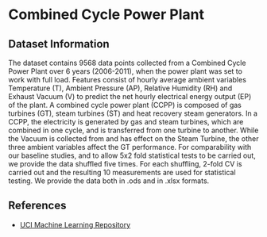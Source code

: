# Combined Cycle Power Plant

## Dataset Information
The dataset contains 9568 data points collected from a Combined Cycle Power Plant over 6 years (2006-2011), when the power plant was set to work with full load. Features consist of hourly average ambient variables Temperature (T), Ambient Pressure (AP), Relative Humidity (RH) and Exhaust Vacuum (V) to predict the net hourly electrical energy output (EP) of the plant.
A combined cycle power plant (CCPP) is composed of gas turbines (GT), steam turbines (ST) and heat recovery steam generators. In a CCPP, the electricity is generated by gas and steam turbines, which are combined in one cycle, and is transferred from one turbine to another. While the Vacuum is collected from and has effect on the Steam Turbine, the other three ambient variables affect the GT performance.
For comparability with our baseline studies, and to allow 5x2 fold statistical tests to be carried out, we provide the data shuffled five times. For each shuffling, 2-fold CV is carried out and the resulting 10 measurements are used for statistical testing.
We provide the data both in .ods and in .xlsx formats.

## References
- [UCI Machine Learning Repository](https://archive.ics.uci.edu/ml/datasets/Combined+Cycle+Power+Plant)

